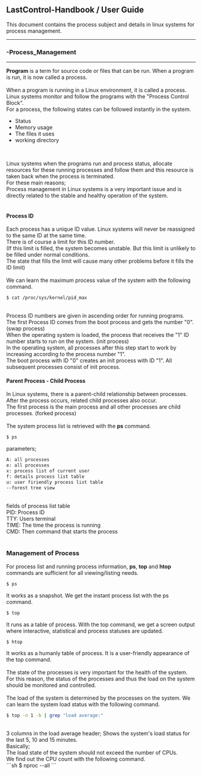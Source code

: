 ## LastControl-Handbook / User Guide
This document contains the process subject and details in linux systems for process management.<br>

---
### -Process_Management
---

**Program** is a term for source code or files that can be run. When a program is run, it is now called a process.<br>
<br>
When a program is running in a Linux environment, it is called a process. Linux systems monitor and follow the programs with the "Process Control Block".<br>
For a process, the following states can be followed instantly in the system.<br>
- Status
- Memory usage
- The files it uses
- working directory
<br>

Linux systems when the programs run and process status, allocate resources for these running processes and follow them and this resource is taken back when the process is terminated.<br>
For these main reasons;<br>
Process management in Linux systems is a very important issue and is directly related to the stable and healthy operation of the system.<br>
<br>

#### Process ID
Each process has a unique ID value. Linux systems will never be reassigned to the same ID at the same time.<br>
There is of course a limit for this ID number.<br>
(If this limit is filled, the system becomes unstable. But this limit is unlikely to be filled under normal conditions.<br>
The state that fills the limit will cause many other problems before it fills the ID limit)<br>
<br>
We can learn the maximum process value of the system with the following command.<br>
```sh
$ cat /proc/sys/kernel/pid_max
```
<br>
Process ID numbers are given in ascending order for running programs.<br>
The first Process ID comes from the boot process and gets the number "0". (swap process)<br>
When the operating system is loaded, the process that receives the "1" ID number starts to run on the system. (init process)<br>
In the operating system, all processes after this step start to work by increasing according to the process number "1".<br>
The boot process with ID "0" creates an init process with ID "1". All subsequent processes consist of init process.<br>


#### Parent Process - Child Process
In Linux systems, there is a parent-child relationship between processes.<br>
After the process occurs, related child processes also occur.<br>
The first process is the main process and all other processes are child processes. (forked process)<br>
<br>
The system process list is retrieved with the **ps** command.
```sh
$ ps
```
parameters;<br>
```sh
A: all processes
e: all processes
x: process list of current user
f: details process list table
u: user firiendly process list table
--forest tree view
```
<br>
fields of process list table<br>
PID: Process ID<br>
TTY: Users terminal<br>
TIME: The time the process is running<br>
CMD: Then command that starts the process<br>
<br>

### Management of Process
For process list and running process information, **ps**, **top** and **htop** commands are sufficient for all viewing/listing needs.<br>
```sh
$ ps
```
It works as a snapshot. We get the instant process list with the ps command.<br>
```sh
$ top
```
It runs as a table of process. With the top command, we get a screen output where interactive, statistical and process statuses are updated.<br>
```sh
$ htop
```
It works as a humanly table of process. It is a user-friendly appearance of the top command.<br>
<br>
The state of the processes is very important for the health of the system.<br>
For this reason, the status of the processes and thus the load on the system should be monitored and controlled.<br>
<br>
The load of the system is determined by the processes on the system. We can learn the system load status with the following command.<br>
```sh
$ top -n 1 -b | grep "load average:"
```
<br>
3 columns in the load average header; Shows the system's load status for the last 5, 10 and 15 minutes.<br>
Basically;<br>
The load state of the system should not exceed the number of CPUs.<br>
We find out the CPU count with the following command.<br>
```sh
$ nproc --all
```

